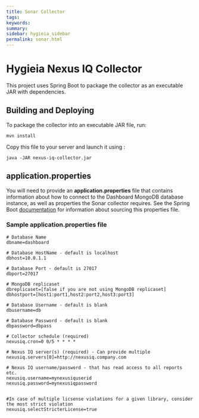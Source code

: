 ```yaml
---
title: Sonar Collector
tags:
keywords:
summary:
sidebar: hygieia_sidebar
permalink: sonar.html
---
```

# Hygieia Nexus IQ Collector

This project uses Spring Boot to package the collector as an executable JAR with dependencies.

## Building and Deploying

To package the collector into an executable JAR file, run:
```
mvn install
```

Copy this file to your server and launch it using :
```
java -JAR nexus-iq-collector.jar
```

## application.properties

You will need to provide an **application.properties** file that contains information about how to connect to the Dashboard MongoDB database instance, as well as properties the Sonar collector requires. See the Spring Boot [documentation](http://docs.spring.io/spring-boot/docs/current-SNAPSHOT/reference/htmlsingle/#boot-features-external-config-application-property-files) for information about sourcing this properties file.

### Sample application.properties file

```properties
# Database Name
dbname=dashboard

# Database HostName - default is localhost
dbhost=10.0.1.1

# Database Port - default is 27017
dbport=27017

# MongoDB replicaset
dbreplicaset=[false if you are not using MongoDB replicaset]
dbhostport=[host1:port1,host2:port2,host3:port3]

# Database Username - default is blank
dbusername=db

# Database Password - default is blank
dbpassword=dbpass

# Collector schedule (required)
nexusiq.cron=0 0/5 * * * *

# Nexus IQ server(s) (required) - Can provide multiple
nexusiq.servers[0]=http://nexusiq.company.com

# Nexus IQ username/password - that has read access to all reports etc.
nexusiq.username=mynexusiquserid
nexusiq.password=mynexusiqpassword


#In case of multiple licsense violations for a given library, consider the most strict violation
nexusiq.selectStricterLicense=true

